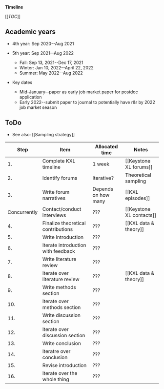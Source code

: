 **Timeline**

[[_TOC_]]

## Academic years
* 4th year: Sep 2020--Aug 2021

* 5th year: Sep 2021--Aug 2022
    * Fall: Sep 13, 2021--Dec 17, 2021
    * Winter: Jan 10, 2022--April 22, 2022
    * Summer: May 2022--Aug 2022
 
* Key dates
    * Mid-January--paper as early job market paper for postdoc application
    * Early 2022--submit paper to journal to potentially have r&r by 2022 job market season

## ToDo

* See also: [[Sampling strategy]]

Step            | Item                                  | Allocated time        | Notes
---             | ------                                | ---                   | ------
1.              | Complete KXL timeline                 | 1 week                | [[Keystone XL forums]]
2.              | Identify forums                       | Iterative?            | Theoretical sampling
3.              | Write forum narratives                | Depends on how many   | [[KXL episodes]]
Concurrently    | Contact/conduct interviews            | ???                   | [[Keystone XL contacts]]
4.              | Finalize theoretical contributions    | ???                   | [[KXL data & theory]]
5.              | Write introduction                    | ???                   |
6.              | Iterate introduction with feedback    | ???                   | 
7.              | Write literature review               | ???                   |
8.              | Iterate over literature review        | ???                   | [[KXL data & theory]]
9.              | Write methods section                 | ???                   |
10.             | Iterate over methods section          | ???                   |
11.             | Write discussion section              | ???                   |
12.             | Iterate over discussion section       | ???                   |
13.             | Write conclusion                      | ???                   | 
14.             | Iteratre over conclusion              | ???                   |
15.             | Revise introduction                   | ???                   |
16.             | Iterate over the whole thing          | ???                   |
